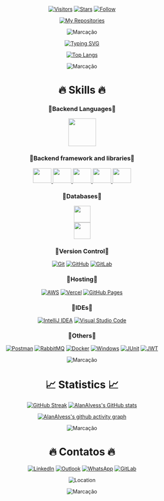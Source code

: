 <!--
**alanalvess/alanalvess** is a ✨ _special_ ✨ repository because its `README.md` (this file) appears on your GitHub profile.

Here are some ideas to get you started:

- 🔭 I’m currently working on ...
- 🌱 I’m currently learning ...
- 👯 I’m looking to collaborate on ...
- 🤔 I’m looking for help with ...
- 💬 Ask me about ...
- 📫 How to reach me: ...
- 😄 Pronouns: ...
- ⚡ Fun fact: ...
-->

<div align=center >

[![Visitors](https://komarev.com/ghpvc/?username=alanalvess&color=blueviolet&label=Visitors&style=for-the-badge&logo=eye)](https://komarev.com/ghpvc/?username=alanalvess&color=447ff7&label=Visitor+count)
[![Stars](https://custom-icon-badges.herokuapp.com/github/stars/alanalvess?color=55960c&style=for-the-badge&logo=star)](https://github.com/alanalvess?tab=stars)
[![Follow](https://custom-icon-badges.herokuapp.com/github/followers/alanalvess?color=236ad3&style=for-the-badge&logo=person-add&label=Follow&logoColor=white)](https://github.com/alanalvess?tab=followers)

[![My Repositories](https://custom-icon-badges.herokuapp.com/badge/-My%20Repositories-blue?style=for-the-badge&logoColor=white&logo=repo)](https://github.com/alanalvess?tab=repositories)


![Marcação](https://user-images.githubusercontent.com/73097560/115834477-dbab4500-a447-11eb-908a-139a6edaec5c.gif)          

[![Typing SVG](https://readme-typing-svg.herokuapp.com?font=audiowide&size=50&color=F8D847&center=true&vCenter=true&width=1250&height=100&lines=Meu+nome+%C3%A9+Alan+Alves;Sou+desenvolvedor+Backend;Estudante+de+Engenharia+da+Computa%C3%A7%C3%A3o)](https://git.io/typing-svg)

[![Top Langs](https://github-readme-stats.vercel.app/api/top-langs/?username=AlanAlvess&theme=radical&hide_border=true&layout=compact)](https://github.com/anuraghazra/github-readme-stats)


![Marcação](https://user-images.githubusercontent.com/73097560/115834477-dbab4500-a447-11eb-908a-139a6edaec5c.gif)

# 🔥 Skills 🔥

### 🔹Backend Languages🔹

<p>
  <a href="https://www.java.com" target="_blank"> 
    <img src="https://upload.wikimedia.org/wikipedia/pt/3/30/Java_programming_language_logo.svg" height=75 /> </a>
</p>


### 🔹Backend framework and libraries🔹

<p>
  <a href="https://spring.io/projects/spring-framework" target="_blank"> 
    <img src="https://spring.io/images/projects/spring-framework-640ad1b04f7efa89e0f0f7353e6b5e02.svg?v=2" height=40 width=50 /> </a>
  <a href="https://spring.io/projects/spring-boot" target="_blank"> 
    <img src="https://spring.io/images/projects/spring-boot-7f2e24fb962501672cc91ccd285ed2ba.svg" height=40 width=50 /> </a>
  <a href="https://spring.io/projects/spring-data" target="_blank"> 
    <img src="https://spring.io/images/projects/spring-data-79cc203ed8c54191215a60f9e5dc638f.svg" height=40 width=50 /> </a>
  <a href="https://spring.io/projects/spring-security" target="_blank"> 
    <img src="https://spring.io/images/projects/spring-security-b712a4cdb778e72eb28b8c55ec39dbd1.svg" height=40 width=50 /> </a>
  <a href="https://spring.io/projects/spring-cloud" target="_blank"> 
    <img src="https://spring.io/images/projects/spring-cloud-81fe04ab129ab99da0e7c7115bb09920.svg" height=40 width=50 /> </a>
</p>


### 🔹Databases🔹


<p > 
  <a href="https://www.mysql.com/" target="_blank">
    <img src="https://www.mysql.com/common/logos/logo-mysql-170x115.png" height=45 /> </a>
  <br>
  <a href="https://www.mongodb.com/" target="_blank"> 
    <img src="https://webimages.mongodb.com/_com_assets/cms/kuyjf3vea2hg34taa-horizontal_default_slate_blue.svg" height=45 /> </a>
</p>


### 🔹Version Control🔹

[![Git](https://img.shields.io/badge/git-%23F05033.svg?style=for-the-badge&logo=git&logoColor=white)](https://git-scm.com/)
[![GitHub](https://img.shields.io/badge/github-%23121011.svg?style=for-the-badge&logo=github&logoColor=white)](https://github.com/)
[![GitLab](https://img.shields.io/badge/gitlab-%23181717.svg?style=for-the-badge&logo=gitlab&logoColor=white)](https://about.gitlab.com/)


### 🔹Hosting🔹

[![AWS](https://img.shields.io/badge/AWS-%23FF9900.svg?style=for-the-badge&logo=amazon-aws&logoColor=white)](https://aws.amazon.com/pt/)
[![Vercel](https://img.shields.io/badge/vercel-%23000000.svg?style=for-the-badge&logo=vercel&logoColor=white)](https://vercel.com/)
[![GitHub Pages](https://img.shields.io/badge/GitHub%20Pages-327FC7.svg?style=for-the-badge&logo=github&logoColor=white)](https://pages.github.com/)


### 🔹IDEs🔹

[![IntelliJ IDEA](https://img.shields.io/badge/IntelliJIDEA-000000.svg?style=for-the-badge&logo=intellij-idea&logoColor=white)](https://www.jetbrains.com/idea/)
[![Visual Studio Code](https://img.shields.io/badge/Visual%20Studio%20Code-0078d7.svg?style=for-the-badge&logo=visual-studio-code&logoColor=white)](https://code.visualstudio.com/)


### 🔹Others🔹

[![Postman](https://img.shields.io/badge/Postman-FF6C37?style=for-the-badge&logo=postman&logoColor=white)](https://www.postman.com/)
[![RabbitMQ](https://img.shields.io/badge/Rabbitmq-FF6600?style=for-the-badge&logo=rabbitmq&logoColor=white)](https://www.rabbitmq.com/)
[![Docker](https://img.shields.io/badge/docker-%230db7ed.svg?style=for-the-badge&logo=docker&logoColor=white)](https://www.docker.com/)
[![Windows](https://img.shields.io/badge/Windows-0078D6?style=for-the-badge&logo=windows&logoColor=white)](https://www.microsoft.com/pt-br/windows?r=1)
[![JUnit](https://custom-icon-badges.herokuapp.com/badge/JUnit-25A162.svg?style=for-the-badge&logo=check-circle&logoColor=white)](https://junit.org/junit5/)
[![JWT](https://img.shields.io/badge/JWT-black?style=for-the-badge&logo=JSON%20web%20tokens)](https://jwt.io/)


![Marcação](https://user-images.githubusercontent.com/73097560/115834477-dbab4500-a447-11eb-908a-139a6edaec5c.gif)

# 📈 Statistics 📈

[![GitHub Streak](https://github-readme-streak-stats.herokuapp.com/?user=AlanAlvess&theme=radical&hide_border=true)](https://git.io/streak-stats)
[![AlanAlvess's GitHub stats](https://github-readme-stats.vercel.app/api?username=AlanAlvess&show_icons=true&theme=radical&hide_border=true&count_private=true)](https://github.com/anuraghazra/github-readme-stats)
  
[![AlanAlvess's github activity graph](https://activity-graph.herokuapp.com/graph?username=AlanAlvess&theme=redical&hide_border=true)](https://github.com/ashutosh00710/github-readme-activity-graph)


![Marcação](https://user-images.githubusercontent.com/73097560/115834477-dbab4500-a447-11eb-908a-139a6edaec5c.gif)

# 🔥 Contatos 🔥 

[![LinkedIn](https://img.shields.io/badge/linkedin-%230077B5.svg?style=for-the-badge&logo=linkedin&logoColor=white)](https://www.linkedin.com/in/alanalvess/)
[![Outlook](https://img.shields.io/badge/Microsoft_Outlook-0078D4?style=for-the-badge&logo=microsoft-outlook&logoColor=white)](mailto:alan.alvess@outlook.com)
[![WhatsApp](https://img.shields.io/badge/WhatsApp-25D366?style=for-the-badge&logo=whatsapp&logoColor=white)](https://api.whatsapp.com/send?phone=5511984982465)
[![GitLab](https://img.shields.io/badge/gitlab-%23181717.svg?style=for-the-badge&logo=gitlab&logoColor=white)](https://gitlab.com/alanalvess)

![Location](https://custom-icon-badges.herokuapp.com/badge/S%C3%A3o%20Paulo-BRA-purple?style=for-the-badge&logo=location&logoColor=white)


![Marcação](https://user-images.githubusercontent.com/73097560/115834477-dbab4500-a447-11eb-908a-139a6edaec5c.gif)
